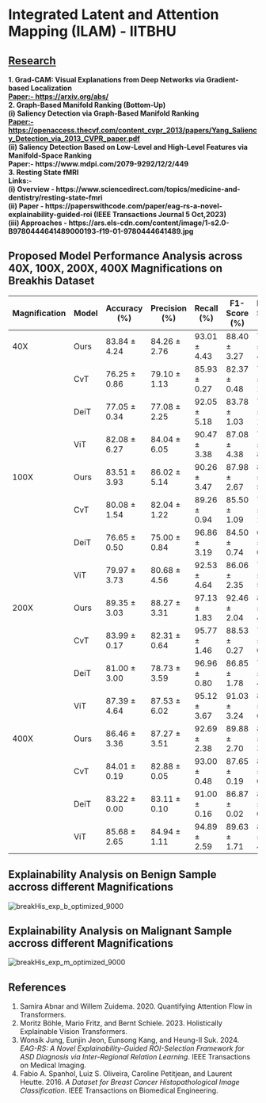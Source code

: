 # Integrated Latent and Attention Mapping (ILAM) - IITBHU 

<h2><u>Research</u></h2>
<b>
  1. Grad-CAM: Visual Explanations from Deep Networks via Gradient-based Localization
  <br>
  <u>Paper:- https://arxiv.org/abs/</u>
</br>
  2. Graph-Based Manifold Ranking (Bottom-Up)
  <br>(i) Saliency Detection via Graph-Based Manifold Ranking
  <br>
  <u> <t>Paper:- https://openaccess.thecvf.com/content_cvpr_2013/papers/Yang_Saliency_Detection_via_2013_CVPR_paper.pdf</t></u>
  <br>
  (ii) Saliency Detection Based on Low-Level and High-Level Features via Manifold-Space Ranking
  <br>
  Paper:- https://www.mdpi.com/2079-9292/12/2/449
  <br>
  3. Resting State fMRI
  <br>
  Links:- 
  <br>
  (i) Overview - https://www.sciencedirect.com/topics/medicine-and-dentistry/resting-state-fmri
  <br>
  (ii) Paper - https://paperswithcode.com/paper/eag-rs-a-novel-explainability-guided-roi
  (IEEE Transactions Journal 5 Oct,2023) 
  <br>
  (iii) Approaches - https://ars.els-cdn.com/content/image/1-s2.0-B9780444641489000193-f19-01-9780444641489.jpg
</b>





## Proposed Model Performance Analysis across 40X, 100X, 200X, 400X Magnifications on Breakhis Dataset

| Magnification | Model   | Accuracy (%)       | Precision (%)      | Recall (%)        | F1-Score (%)       | ROC-Score (%)      |
|---------------|---------|--------------------|--------------------|-------------------|--------------------|--------------------|
| 40X           | Ours    | 83.84 ± 4.24       | 84.26 ± 2.76       | 93.01 ± 4.43      | 88.40 ± 3.27       | 79.22 ± 4.47       |
|               | CvT     | 76.25 ± 0.86       | 79.10 ± 1.13       | 85.93 ± 0.27      | 82.37 ± 0.48       | 72.26 ± 1.32       |
|               | DeiT    | 77.05 ± 0.34       | 77.08 ± 2.25       | 92.05 ± 5.18      | 83.78 ± 1.03       | 70.89 ± 1.64       |
|               | ViT     | 82.08 ± 6.27       | 84.04 ± 6.05       | 90.47 ± 3.38      | 87.08 ± 4.38       | 78.00 ± 8.27       |
| 100X          | Ours    | 83.51 ± 3.93       | 86.02 ± 5.14       | 90.26 ± 3.47      | 87.98 ± 2.67       | 80.27 ± 5.67       |
|               | CvT     | 80.08 ± 1.54       | 82.04 ± 1.22       | 89.26 ± 0.94      | 85.50 ± 1.09       | 75.84 ± 1.82       |
|               | DeiT    | 76.65 ± 0.50       | 75.00 ± 0.84       | 96.86 ± 3.19      | 84.50 ± 0.74       | 67.33 ± 0.74       |
|               | ViT     | 79.97 ± 3.73       | 80.68 ± 4.56       | 92.53 ± 4.64      | 86.06 ± 2.35       | 73.86 ± 5.53       |
| 200X          | Ours    | 89.35 ± 3.03       | 88.27 ± 3.31       | 97.13 ± 1.83      | 92.46 ± 2.04       | 85.37 ± 4.27       |
|               | CvT     | 83.99 ± 0.17       | 82.31 ± 0.64       | 95.77 ± 1.46      | 88.53 ± 0.27       | 79.18 ± 0.36       |
|               | DeiT    | 81.00 ± 3.00       | 78.73 ± 3.59       | 96.96 ± 0.80      | 86.85 ± 1.78       | 74.48 ± 4.56       |
|               | ViT     | 87.39 ± 4.64       | 87.53 ± 6.02       | 95.12 ± 3.67      | 91.03 ± 3.24       | 83.74 ± 6.51       |
| 400X          | Ours    | 86.46 ± 3.36       | 87.27 ± 3.51       | 92.69 ± 2.38      | 89.88 ± 2.70       | 83.72 ± 3.64       |
|               | CvT     | 84.01 ± 0.19       | 82.88 ± 0.05       | 93.00 ± 0.48      | 87.65 ± 0.19       | 81.47 ± 0.11       |
|               | DeiT    | 83.22 ± 0.00       | 83.11 ± 0.10       | 91.00 ± 0.16      | 86.87 ± 0.02       | 81.03 ± 0.05       |
|               | ViT     | 85.68 ± 2.65       | 84.94 ± 1.11       | 94.89 ± 2.59      | 89.63 ± 1.71       | 81.41 ± 4.03       |

## Explainability Analysis on Benign Sample accross different Magnifications

![breakHis_exp_b_optimized_9000](https://github.com/user-attachments/assets/e71a9aa3-c9ca-44f9-b5d2-81de03c99dd5)


## Explainability Analysis on Malignant Sample accross different Magnifications

![breakHis_exp_m_optimized_9000](https://github.com/user-attachments/assets/7a41efcc-d057-4dc6-9e6f-5672e0d25c57)



## References 
1. Samira Abnar and Willem Zuidema. 2020. Quantifying Attention Flow in Transformers.
2. Moritz Böhle, Mario Fritz, and Bernt Schiele. 2023. Holistically Explainable Vision Transformers.
3. Wonsik Jung, Eunjin Jeon, Eunsong Kang, and Heung-Il Suk. 2024. *EAG-RS: A Novel Explainability-Guided ROI-Selection Framework for ASD Diagnosis via Inter-Regional Relation Learning*. IEEE Transactions on Medical Imaging.
4. Fabio A. Spanhol, Luiz S. Oliveira, Caroline Petitjean, and Laurent Heutte. 2016. *A Dataset for Breast Cancer Histopathological Image Classification*. IEEE Transactions on Biomedical Engineering.
